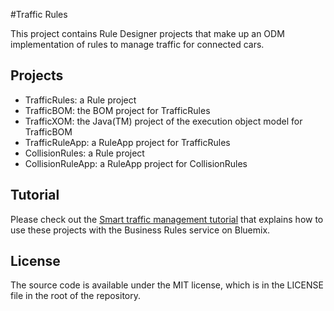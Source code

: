 #Traffic Rules

This project contains Rule Designer projects that make up an ODM implementation of rules to manage traffic for connected cars. 

## Projects

* TrafficRules: a Rule project
* TrafficBOM: the BOM project for TrafficRules
* TrafficXOM: the Java(TM) project of the execution object model for TrafficBOM
* TrafficRuleApp: a RuleApp project for TrafficRules
* CollisionRules: a Rule project
* CollisionRuleApp: a RuleApp project for CollisionRules

## Tutorial
Please check out the [Smart traffic management tutorial](https://hub.jazz.net/project/usiddiqu/trafficsim-usiddiqu/bluemix-smart-traffic-tutorial.pdf) that explains how to use these projects with the Business Rules service on Bluemix.

## License 
The source code is available under the MIT license, which is in the LICENSE file in the root of the repository.
